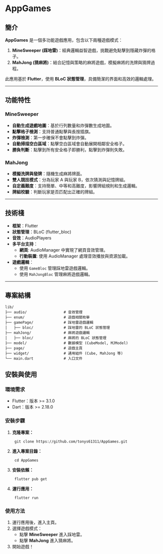 # AppGames

## 簡介

**AppGames** 是一個多功能遊戲應用，包含以下兩種遊戲模式：
1. **MineSweeper (踩地雷)**：經典邏輯益智遊戲，挑戰避免點擊到隱藏炸彈的格子。
2. **MahJong (猜麻將)**：結合記憶與策略的麻將遊戲，模擬麻將的洗牌與猜牌過程。

此應用基於 **Flutter**，使用 **BLoC 狀態管理**，具備簡潔的界面和高效的邏輯處理。

---

## 功能特性

### MineSweeper
- **自動生成遊戲地圖**：基於行列數量和炸彈數生成地圖。
- **點擊格子檢測**：支持普通點擊與長按插旗。
- **炸彈檢測**：第一步確保不會點擊到炸彈。
- **自動掃描空白區域**：點擊空白區域會自動展開相鄰安全格子。
- **勝負判斷**：點擊到所有安全格子即勝利，點擊到炸彈則失敗。

### MahJong
- **模擬洗牌與發牌**：隨機生成麻將牌面。
- **雙人競技模式**：分為玩家 A 與玩家 B，依次猜測與記憶牌組。
- **自定義難度**：支持簡單、中等和高難度，影響牌組規則和生成邏輯。
- **牌組校驗**：判斷玩家是否匹配出正確的牌組。

---

## 技術棧

- **框架**：Flutter
- **狀態管理**：BLoC (flutter_bloc)
- **音效**：AudioPlayers
- **多平台支持**：
    - **網頁**: AudioManager 中實現了網頁音效管理。
    - **行動裝置**: 使用 AudioManager 處理音效播放與資源加載。
- **遊戲邏輯**：
    - 使用 `GameBloc` 管理踩地雷遊戲邏輯。
    - 使用 `MahJongBloc` 管理麻將遊戲邏輯。

---

## 專案結構

```plaintext
lib/
├── audio/                 # 音效管理
├── enum/                  # 遊戲相關枚舉
├── gamePage/              # 踩地雷遊戲邏輯
│   ├── bloc/              # 踩地雷的 BLoC 狀態管理
├── mahJong/               # 麻將遊戲邏輯
│   ├── bloc/              # 麻將的 BLoC 狀態管理
├── model/                 # 數據模型 (CubeModel, MJModel)
├── page/                  # 遊戲主頁
├── widget/                # 通用組件 (Cube, MahJong 等)
└── main.dart              # 入口文件
```

## 安裝與使用

### 環境需求
- Flutter：版本 >= 3.1.0
- Dart：版本 >= 2.18.0


### 安裝步驟
1. **克隆專案：**

        git clone https://github.com/tonys61311/AppGames.git

2. **進入專案目錄：**

        cd AppGames

3. **安裝依賴：**

        flutter pub get

4. **運行應用：**

        flutter run

### 使用方法
1. 運行應用後，進入主頁。
2. 選擇遊戲模式：
    - 點擊 **MineSweeper** 進入踩地雷。
    - 點擊 **MahJong** 進入猜麻將。
3. 開始遊戲！

